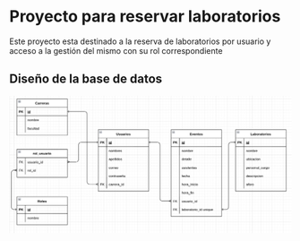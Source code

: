 # Proyecto para reservar laboratorios

Este proyecto esta destinado a la reserva de laboratorios por usuario y acceso a la
gestión del mismo con su rol correspondiente

## Diseño de la base de datos

![Diseño de bdd reservas-laboratorios](/resources/img/reserva-bdd.png)
